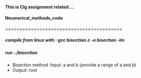 #### This is Clg assignment related....
#### Neumerical_methods_code
=========================================
##### compile from linux with : gcc bisection.c -o bisection -lm
##### run :./bisection

* Bisection method :Input: a and b (provide a range of a and b)
* Output: root
